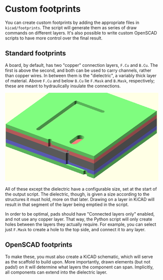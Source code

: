 # Custom footprints

You can create custom footprints by adding the appropriate files in `kicad/footprints`.
The script will generate them as series of draw commands on different layers.
It's also possible to write custom OpenSCAD scripts to have more control over the final result.

## Standard footprints
A board, by default, has two "copper" connection layers, `F.Cu` and `B.Cu`.
The first is above the second, and both can be used to carry channels, rather than copper wires.
In between them is the "dielectric", a variably thick layer of material.
Above `F.Cu` and below `B.Cu` lie `F.Mask` and `B.Mask`, respectively;
these are meant to hydraulically insulate the connections.

![Layers diagram](../doc/layers.png)

All of these except the dielectric have a configurable size, set at the start of the output script.
The dielectric, though, is given a size according to the structures it must hold, more on that later.
Drawing on a layer in KiCAD will result in that segment of the layer being emptied in the script.

In order to be optimal, pads should have "Connected layers only" enabled, and not use any copper layer.
That way, the Python script will only create holes between the layers they actually require.
For example, you can select just `F.Mask` to create a hole to the top side, and connect it to any layer.


## OpenSCAD footprints
To make these, you must also create a KiCAD schematic, which will serve as the scaffold to build upon.
More importantly, drawn elements (but not pads!) on it will determine what layers the component can span.
Implicitly, all components can extend into the dielectric layer.

